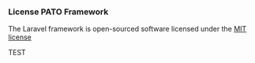 ### License PATO Framework

The Laravel framework is open-sourced software licensed under the [MIT license](http://opensource.org/licenses/MIT)

TEST
